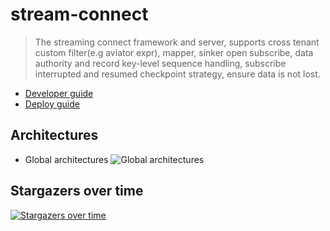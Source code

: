 # stream-connect

> The streaming connect framework and server, supports cross tenant custom filter(e.g aviator expr), mapper, sinker open subscribe, data authority and record key-level sequence handling, subscribe interrupted and resumed checkpoint strategy, ensure data is not lost.

- [Developer guide](docs/md/developer_guide.md)
- [Deploy guide](docs/md/deploy_guide.md)

## Architectures

- Global architectures ![Global architectures](docs/diagram/global_architecture.png)

## Stargazers over time

[![Stargazers over time](https://starchart.cc/wl4g/stream-connect.svg)](https://starchart.cc/wl4g/stream-connect)
